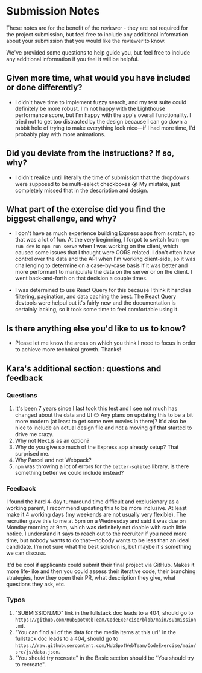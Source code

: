 # Submission Notes

These notes are for the benefit of the reviewer - they are not required for the project submission, but feel free to include any additional information about your submission that you would like the reviewer to know.

We've provided some questions to help guide you, but feel free to include any additional information if you feel it will be helpful.

## Given more time, what would you have included or done differently?

- I didn't have time to implement fuzzy search, and my test suite could definitely be more robust. I'm not happy with the Lighthouse performance score, but I'm happy with the app's overall functionality. I tried not to get too distracted by the design because I can go down a rabbit hole of trying to make everything look nice—if I had more time, I'd probably play with more animations.

## Did you deviate from the instructions? If so, why?

- I didn't realize until literally the time of submission that the dropdowns were supposed to be multi-select checkboxes 😭 My mistake, just completely missed that in the description and design.

## What part of the exercise did you find the biggest challenge, and why?

- I don't have as much experience building Express apps from scratch, so that was a lot of fun. At the very beginning, I forgot to switch from `npm run dev` to `npm run serve` when I was working on the client, which caused some issues that I thought were CORS related. I don't often have control over the data and the API when I'm working client-side, so it was challenging to determine on a case-by-case basis if it was better and more performant to manipulate the data on the server or on the client. I went back-and-forth on that decision a couple times.

- I was determined to use React Query for this because I think it handles filtering, pagination, and data caching the best. The React Query devtools were helpul but it's fairly new and the documentation is certainly lacking, so it took some time to feel comfortable using it.

## Is there anything else you'd like to us to know?

- Please let me know the areas on which you think I need to focus in order to achieve more technical growth. Thanks!

## Kara's additional section: questions and feedback

### Questions

1. It's been 7 years since I last took this test and I see not much has changed about the data and UI 😊 Any plans on updating this to be a bit more modern (at least to get some new movies in there)? It'd also be nice to include an actual design file and not a moving gif that started to drive me crazy.
2. Why not Next.js as an option?
3. Why do you give so much of the Express app already setup? That surprised me.
4. Why Parcel and not Webpack?
5. `npm` was throwing a lot of errors for the `better-sqlite3` library, is there something better we could include instead?

### Feedback

I found the hard 4-day turnaround time difficult and exclusionary as a working parent, I recommend updating this to be more inclusive. At least make it 4 working days (my weekends are not usually very flexible). The recruiter gave this to me at 5pm on a Wednesday and said it was due on Monday morning at 9am, which was definitely not doable with such little notice. I understand it says to reach out to the recruiter if you need more time, but nobody wants to do that—nobody wants to be less than an ideal candidate. I'm not sure what the best solution is, but maybe it's something we can discuss.

It'd be cool if applicants could submit their final project via GitHub. Makes it more life-like and then you could assess their iterative code, their branching strategies, how they open their PR, what description they give, what questions they ask, etc.

### Typos

1. "SUBMISSION.MD" link in the fullstack doc leads to a 404, should go to `https://github.com/HubSpotWebTeam/CodeExercise/blob/main/submission.md`.
3. "You can find all of the data for the media items at this url" in the fullstack doc leads to a 404, should go to `https://raw.githubusercontent.com/HubSpotWebTeam/CodeExercise/main/src/js/data.json`.
4. "You should try recreate" in the Basic section should be "You should try to recreate".
